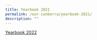 ```yaml
---
title: Yearbook 2021
permalink: /our-canberra/yearbook-2021/
description: ""
---
```

[Yearbook 2022](https://online.fliphtml5.com/imxpa/gitl/#p=1)